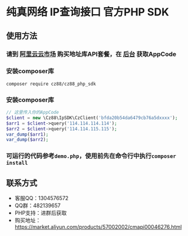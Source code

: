 # 纯真网络 IP查询接口 官方PHP SDK

## 使用方法

### 请到 [阿里云云市场](https://market.aliyun.com/products/57002002/cmapi00046276.html) 购买地址库API套餐，在 [后台](https://market.console.aliyun.com/imageconsole/index.htm?productName=%E7%BA%AF%E7%9C%9FIP%E5%9C%B0%E5%9D%80%E5%BA%93API) 获取AppCode

### 安装composer库
```shell
composer require cz88/cz88_php_sdk
```
### 安装composer库
```php
// 这里传入你的AppCode
$client = new \Cz88\IpSDK\CzClient('bfda20b54da6479cb76a5dxxxx');
$arr1 = $client->query('114.114.114.114');
$arr2 = $client->query('114.114.115.115');
var_dump($arr1);
var_dump($arr2);
```

### 可运行的代码参考`demo.php`，使用前先在命令行中执行`composer install`


## 联系方式

- 客服QQ：1304576572
- QQ群：482139657
- PHP支持：进群后获取
- 购买地址：https://market.aliyun.com/products/57002002/cmapi00046276.html